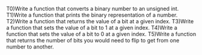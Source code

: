 T0)Write a function that converts a binary number to an unsigned int.
T1)Write a function that prints the binary representation of a number.
T2)Write a function that returns the value of a bit at a given index.
T3)Write a function that sets the value of a bit to 1 at a given index.
T4)Write a function that sets the value of a bit to 0 at a given index.
T5)Write a function that returns the number of bits you would need to flip to get from one number to another.

